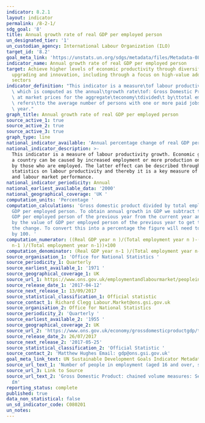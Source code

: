```yaml
---
indicator: 8.2.1
layout: indicator
permalink: /8-2-1/
sdg_goal: '8'
title: Annual growth rate of real GDP per employed person
un_designated_tier: '1'
un_custodian_agency: International Labour Organization (ILO)
target_id: '8.2'
goal_meta_link: 'https://unstats.un.org/sdgs/metadata/files/Metadata-08-02-01.pdf'
indicator_name: Annual growth rate of real GDP per employed person
target: Achieve higher levels of economic productivity through diversification, technological
  upgrading and innovation, including through a focus on high-value added and labour-intensive
  sectors
indicator_definition: "This indicator is a measure\tof labour productivity growth,\
  \ which is computed as the annual\tgrowth rate\tof: Gross Domestic Product (GDP)\
  \ at market prices for the aggregate\teconomy\tdivided\t by\ttotal employment. Employment\
  \ refers\tto the average number of persons with one or more paid jobs during the\
  \ year."
graph_title: Annual growth rate of real GDP per employed person
source_active_1: true
source_active_2: true
source_active_3: true
graph_type: line
national_indicator_available: 'Annual percentage change of real GDP per employed person '
national_indicator_description: >-
  This indicator is a measure of labour productivity growth. Economic growth in
  a country can be caused by increased employment or more production on average
  by those who are employed. The latter effect can be described through
  statistics on labour productivity and thereby it is a key measure of economic
  and labour market performance. 
national_indicator_periodicity: Annual
national_earliest_available_data: '2000'
national_geographical_coverage: 'UK '
computation_units: 'Percentage '
computation_calculations: 'Gross domestic product divided by total employment to give
  GDP per employed person. To obtain annual growth in GDP we subtract the value of
  GDP per employed person of the previous year from the current year and divide this
  by the value of GDP per employed person of the previous year to get the ratio of
  the change. To convert this into a percentage the figure will need to be multiplied
  by 100. '
computation_numerator: ((Real GDP year n )/(Total employment year n )-(Real GDP year
  n-1 )/(Total employment year n-1))×100
computation_denominator: (Real GDP year n-1 )/(Total employment year n-1)
source_organisation_1: 'Office for National Statistics '
source_periodicity_1: Quarterly
source_earliest_available_1: '1971 '
source_geographical_coverage_1: UK
source_url_1: https://www.ons.gov.uk/employmentandlabourmarket/peopleinwork/employmentandemployeetypes/timeseries/mgrz/lms
source_release_date_1: '2017-04-12'
source_next_release_1: 13/09/2017
source_statistical_classification_1: Official statistic
source_contact_1: Richard Clegg Labour.Market@ons.gsi.gov.uk
source_organisation_2: Office for National Statistics
source_periodicity_2: 'Quarterly '
source_earliest_available_2: '1955 '
source_geographical_coverage_2: UK
source_url_2: 'https://www.ons.gov.uk/economy/grossdomesticproductgdp/timeseries/abmi/pgdp'
source_release_date_2: 26/07/2017
source_next_release_2: '2017-05-25'
source_statistical_classification_2: 'Official Statistic '
source_contact_2: 'Matthew Hughes Email: gdp@ons.gsi.gov.uk'
goal_meta_link_text: UN Sustainable Development Goals Indicator Metadata 08-02-01
source_url_text_1: 'Number of people in employment (aged 16 and over, seasonally adjusted) '
source_url_3: Link to Source
source_url_text_2: 'Gross Domestic Product: chained volume measures: Seasonally adjusted
  £m'
reporting_status: complete
published: true
data_non_statistical: false
un_sd_indicator_code: C080201
un_notes:
---
```


